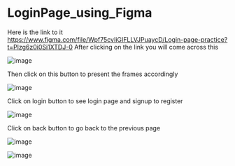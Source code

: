 # LoginPage_using_Figma

Here is the link to it https://www.figma.com/file/Wpf75cvIiGIFLLVJPuaycD/Login-page-practice?t=Plzg6z0i0Si1XTDJ-0
After clicking on the link you will come across this

![image](https://user-images.githubusercontent.com/112871361/212736253-780f6997-bf8a-46dd-bb42-7593950a1256.png)

Then click on this button to present the frames accordingly

![image](https://user-images.githubusercontent.com/112871361/212736437-9322d8db-412a-4d5e-9167-8bb5fa0c425b.png)

Click on login button to see login page and signup to register

![image](https://user-images.githubusercontent.com/112871361/212736797-9944f126-89f0-4dc3-a12a-4567448ab14c.png)

Click on back button to go back to the previous page

![image](https://user-images.githubusercontent.com/112871361/212736859-c5fa82ef-9298-4d8f-823a-4552088fdba1.png)

![image](https://user-images.githubusercontent.com/112871361/212737105-8c8d8614-8aa9-4e2c-9a86-d936078c867e.png)


